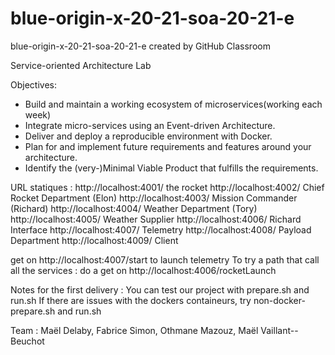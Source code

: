 # blue-origin-x-20-21-soa-20-21-e
blue-origin-x-20-21-soa-20-21-e created by GitHub Classroom

Service-oriented Architecture Lab

Objectives:
- Build and maintain a working ecosystem of microservices(working each week)
- Integrate micro-services using an Event-driven Architecture.
- Deliver and deploy a reproducible environment with Docker.
- Plan for and implement future requirements and features around your architecture.
- Identify the (very-)Minimal Viable Product that fulfills the requirements.

URL statiques :
http://localhost:4001/ the rocket
http://localhost:4002/ Chief Rocket Department (Elon)
http://localhost:4003/ Mission Commander (Richard)
http://localhost:4004/ Weather Department (Tory)
http://localhost:4005/ Weather Supplier
http://localhost:4006/ Richard Interface
http://localhost:4007/ Telemetry
http://localhost:4008/ Payload Department
http://localhost:4009/ Client

get on http://localhost:4007/start to launch telemetry
To try a path that call all the services : do a get on http://localhost:4006/rocketLaunch

Notes for the first delivery :
You can test our project with prepare.sh and run.sh
If there are issues with the dockers containeurs, try non-docker-prepare.sh and run.sh

Team : Maël Delaby, Fabrice Simon, Othmane Mazouz, Maël Vaillant--Beuchot
